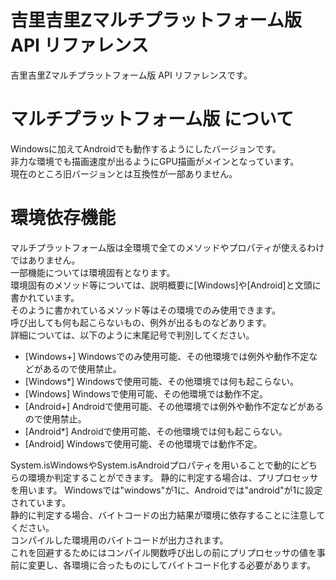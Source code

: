 # 吉里吉里Zマルチプラットフォーム版 API リファレンス
吉里吉里Zマルチプラットフォーム版 API リファレンスです。

# マルチプラットフォーム版 について
Windowsに加えてAndroidでも動作するようにしたバージョンです。  
非力な環境でも描画速度が出るようにGPU描画がメインとなっています。  
現在のところ旧バージョンとは互換性が一部ありません。

# 環境依存機能
マルチプラットフォーム版は全環境で全てのメソッドやプロパティが使えるわけではありません。  
一部機能については環境固有となります。  
環境固有のメソッド等については、説明概要に[Windows]や[Android]と文頭に書かれています。  
そのように書かれているメソッド等はその環境でのみ使用できます。  
呼び出しても何も起こらないもの、例外が出るものなどあります。  
詳細については、以下のように末尾記号で判別してください。  

* [Windows+] Windowsでのみ使用可能、その他環境では例外や動作不定などがあるので使用禁止。
* [Windows*] Windowsで使用可能、その他環境では何も起こらない。
* [Windows] Windowsで使用可能、その他環境では動作不定。
* [Android+] Androidで使用可能、その他環境では例外や動作不定などがあるので使用禁止。
* [Android*] Androidで使用可能、その他環境では何も起こらない。
* [Android] Windowsで使用可能、その他環境では動作不定。

System.isWindowsやSystem.isAndroidプロパティを用いることで動的にどちらの環境か判定することができます。
静的に判定する場合は、プリプロセッサを用います。
Windowsでは"windows"が1に、Androidでは"android"が1に設定されています。  
静的に判定する場合、バイトコードの出力結果が環境に依存することに注意してください。  
コンパイルした環境用のバイトコードが出力されます。  
これを回避するためにはコンパイル関数呼び出しの前にプリプロセッサの値を事前に変更し、各環境に合ったものにしてバイトコード化する必要があります。
